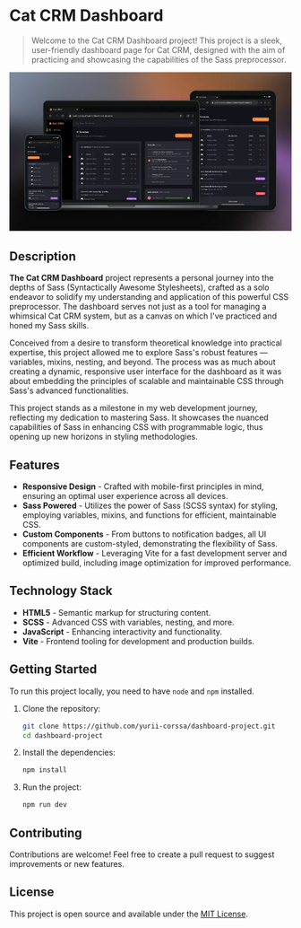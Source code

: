 # Cat CRM Dashboard

> Welcome to the Cat CRM Dashboard project! This project is a sleek, user-friendly dashboard page for Cat CRM, designed with the aim of practicing and showcasing the capabilities of the Sass preprocessor.

![Dashboard Page](./assets/cats-crm-cover.webp)

## Description

**The Cat CRM Dashboard** project represents a personal journey into the depths of Sass (Syntactically Awesome Stylesheets), crafted as a solo endeavor to solidify my understanding and application of this powerful CSS preprocessor. The dashboard serves not just as a tool for managing a whimsical Cat CRM system, but as a canvas on which I've practiced and honed my Sass skills.

Conceived from a desire to transform theoretical knowledge into practical expertise, this project allowed me to explore Sass's robust features — variables, mixins, nesting, and beyond. The process was as much about creating a dynamic, responsive user interface for the dashboard as it was about embedding the principles of scalable and maintainable CSS through Sass's advanced functionalities.

This project stands as a milestone in my web development journey, reflecting my dedication to mastering Sass. It showcases the nuanced capabilities of Sass in enhancing CSS with programmable logic, thus opening up new horizons in styling methodologies.

## Features

- **Responsive Design** - Crafted with mobile-first principles in mind, ensuring an optimal user experience across all devices.
- **Sass Powered** - Utilizes the power of Sass (SCSS syntax) for styling, employing variables, mixins, and functions for efficient, maintainable CSS.
- **Custom Components** - From buttons to notification badges, all UI components are custom-styled, demonstrating the flexibility of Sass.
- **Efficient Workflow** - Leveraging Vite for a fast development server and optimized build, including image optimization for improved performance.

## Technology Stack

- **HTML5** - Semantic markup for structuring content.
- **SCSS** - Advanced CSS with variables, nesting, and more.
- **JavaScript** - Enhancing interactivity and functionality.
- **Vite** - Frontend tooling for development and production builds.

## Getting Started

To run this project locally, you need to have `node` and `npm` installed.

1. Clone the repository:

   ```bash
   git clone https://github.com/yurii-corssa/dashboard-project.git
   cd dashboard-project
   ```

2. Install the dependencies:

   ```bash
   npm install
   ```

3. Run the project:

   ```bash
   npm run dev
   ```

## Contributing

Contributions are welcome! Feel free to create a pull request to suggest improvements or new features.

## License

This project is open source and available under the [MIT License](LICENSE).
